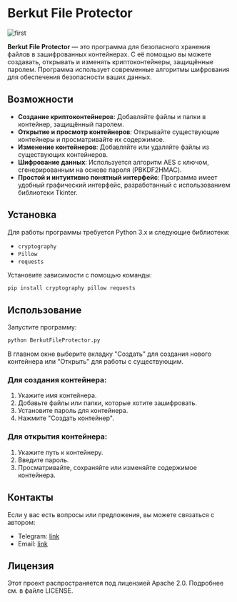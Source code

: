 # Berkut File Protector

![first](https://github.com/user-attachments/assets/68fa6193-e542-4f1e-a256-68558556629f)

**Berkut File Protector** — это программа для безопасного хранения файлов в зашифрованных контейнерах. С её помощью вы можете создавать, открывать и изменять криптоконтейнеры, защищённые паролем. Программа использует современные алгоритмы шифрования для обеспечения безопасности ваших данных.

## Возможности

- **Создание криптоконтейнеров**: Добавляйте файлы и папки в контейнер, защищённый паролем.
- **Открытие и просмотр контейнеров**: Открывайте существующие контейнеры и просматривайте их содержимое.
- **Изменение контейнеров**: Добавляйте или удаляйте файлы из существующих контейнеров.
- **Шифрование данных**: Используется алгоритм AES с ключом, сгенерированным на основе пароля (PBKDF2HMAC).
- **Простой и интуитивно понятный интерфейс**: Программа имеет удобный графический интерфейс, разработанный с использованием библиотеки Tkinter.

## Установка

Для работы программы требуется Python 3.x и следующие библиотеки:

- `cryptography`
- `Pillow`
- `requests`

Установите зависимости с помощью команды:

```bash
pip install cryptography pillow requests
```

## Использование

Запустите программу:

```bash
python BerkutFileProtector.py
```

В главном окне выберите вкладку "Создать" для создания нового контейнера или "Открыть" для работы с существующим.

### Для создания контейнера:

1. Укажите имя контейнера.
2. Добавьте файлы или папки, которые хотите зашифровать.
3. Установите пароль для контейнера.
4. Нажмите "Создать контейнер".

### Для открытия контейнера:

1. Укажите путь к контейнеру.
2. Введите пароль.
3. Просматривайте, сохраняйте или изменяйте содержимое контейнера.

## Контакты

Если у вас есть вопросы или предложения, вы можете связаться с автором:

- Telegram: [link](https://t.me/berkutmraz)
- Email: [link](mailto:berkutosint@proton.me)

## Лицензия

Этот проект распространяется под лицензией Apache 2.0. Подробнее см. в файле LICENSE.

